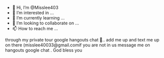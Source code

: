 - 👋 Hi, I’m @Misslee403
- 👀 I’m interested in ...
- 🌱 I’m currently learning ...
- 💞️ I’m looking to collaborate on ...
- 📫 How to reach me ...

<!---
Misslee403/Misslee403 is a ✨ special ✨ repository because its `README.md` (this file) appears on your GitHub profile.
You can click the Preview link to take a look at your changes.
---> through my private tour google hangouts chat 💬.. add me up and text me up on there (misslee40033@gmail.comif you are not in us message me on hangouts google  chat . God bless you


